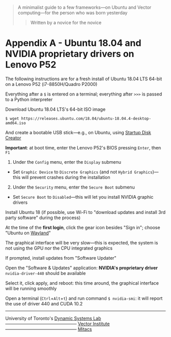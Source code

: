 > A minimalist guide to  a few frameworks⁠—on Ubuntu and Vector computing⁠—for the person who was born yesterday
>> Written by a novice for the novice

# Appendix A - Ubuntu 18.04 and NVIDIA proprietary drivers on Lenovo P52

The following instructions are for a fresh install of Ubuntu 18.04 LTS 64-bit on a Lenovo P52 (i7-8850H/Quadro P2000)

Everything after a `$` is entered on a terminal; everything after `>>>` is passed to a Python interpreter

Download Ubuntu 18.04 LTS's 64-bit ISO image
```
$ wget https://releases.ubuntu.com/18.04/ubuntu-18.04.4-desktop-amd64.iso
```
And create a bootable USB stick—e.g., on Ubuntu, using [Startup Disk Creator](https://ubuntu.com/tutorials/tutorial-create-a-usb-stick-on-ubuntu#4-iso-and-usb-selection)

**Important**: at boot time, enter the Lenovo P52's BIOS pressing `Enter`, then `F1`

1. Under the `Config` menu, enter the `Display` submenu
- Set `Graphic Device` to `Discrete Graphics` (and not `Hybrid Graphics`)⁠—this will prevent crashes during the installation
2. Under the `Security` menu, enter the `Secure Boot` submenu
- Set `Secure Boot` to `Disabled`⁠—this will let you install NVIDIA graphic drivers

Install Ubuntu 18 (if possible, use Wi-Fi to "download updates and install 3rd party software" during the process)

At the time of the **first login**, click the gear icon besides "Sign in"; choose "Ubuntu on [Wayland](https://wiki.ubuntu.com/Wayland)"

The graphical interface will be very slow⁠—this is expected, the system is not using the GPU nor the CPU integrated graphics

If prompted, install updates from "Software Updater" 

Open the "Software & Updates" application: **NVIDIA's proprietary driver** `nvidia-driver-440` should be available

Select it, click apply, and reboot: this time around, the graphical interface will be running smoothly

Open a terminal (`Ctrl`+`Alt`+`t`) and run command `$ nvidia-smi`: it will report the use of driver 440 and CUDA 10.2

-------
University of Toronto's [Dynamic Systems Lab](https://github.com/utiasDSL) ———————————————— [Vector Institute](https://github.com/VectorInstitute) ———————————————— [Mitacs](https://www.mitacs.ca/en/projects/multi-agent-reinforcement-learning-decentralized-uavugv-cooperative-exploration)


